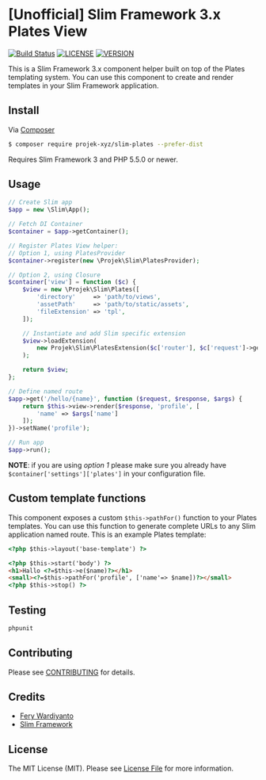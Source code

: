 # [Unofficial] Slim Framework 3.x Plates View

[![Build Status](https://img.shields.io/travis/projek-xyz/slim-plates/master.svg?style=flat-square)](https://travis-ci.org/projek-xyz/slim-plates) [![LICENSE](https://img.shields.io/packagist/l/projek-xyz/slim-plates.svg?style=flat-square)](https://packagist.org/packages/projek-xyz/slim-plates) [![VERSION](https://img.shields.io/packagist/v/projek-xyz/slim-plates.svg?style=flat-square)](https://packagist.org/packages/projek-xyz/slim-plates)

This is a Slim Framework 3.x component helper built on top of the Plates templating system. You can use this component to create and render templates in your Slim Framework application.

## Install

Via [Composer](https://getcomposer.org/)

```bash
$ composer require projek-xyz/slim-plates --prefer-dist
```

Requires Slim Framework 3 and PHP 5.5.0 or newer.

## Usage

```php
// Create Slim app
$app = new \Slim\App();

// Fetch DI Container
$container = $app->getContainer();

// Register Plates View helper:
// Option 1, using PlatesProvider
$container->register(new \Projek\Slim\PlatesProvider);

// Option 2, using Closure
$container['view'] = function ($c) {
    $view = new \Projek\Slim\Plates([
        'directory'     => 'path/to/views',
        'assetPath'     => 'path/to/static/assets',
        'fileExtension' => 'tpl',
    ]);

    // Instantiate and add Slim specific extension
    $view->loadExtension(
        new Projek\Slim\PlatesExtension($c['router'], $c['request']->getUri())
    );

    return $view;
};

// Define named route
$app->get('/hello/{name}', function ($request, $response, $args) {
    return $this->view->render($response, 'profile', [
        'name' => $args['name']
    ]);
})->setName('profile');

// Run app
$app->run();
```

**NOTE**: if you are using _option 1_ please make sure you already have `$container['settings']['plates']` in your configuration file.

## Custom template functions

This component exposes a custom `$this->pathFor()` function to your Plates templates. You can use this function to generate complete URLs to any Slim application named route. This is an example Plates template:

```html
<?php $this->layout('base-template') ?>

<?php $this->start('body') ?>
<h1>Hallo <?=$this->e($name)?></h1>
<small><?=$this->pathFor('profile', ['name'=> $name])?></small>
<?php $this->stop() ?>
```

## Testing

```bash
phpunit
```

## Contributing

Please see [CONTRIBUTING](CONTRIBUTING.md) for details.

## Credits

- [Fery Wardiyanto](http://feryardiant.me)
- [Slim Framework](http://www.slimframework.com/)

## License

The MIT License (MIT). Please see [License File](LICENSE.md) for more information.